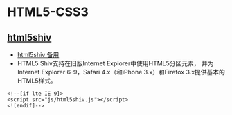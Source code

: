 # HTML5-CSS3

## [html5shiv](https://developer.aliyun.com/mirror/npm/package/html5shiv)
- [html5shiv 备用](https://www.jsdelivr.com/package/npm/html5shiv)
- HTML5 Shiv支持在旧版Internet Explorer中使用HTML5分区元素，
    并为Internet Explorer 6-9，Safari 4.x（和iPhone 3.x）和Firefox 3.x提供基本的HTML5样式。
~~~
<!--[if lte IE 9]>
<script src="js/html5shiv.js"></script>
<![endif]-->
~~~
